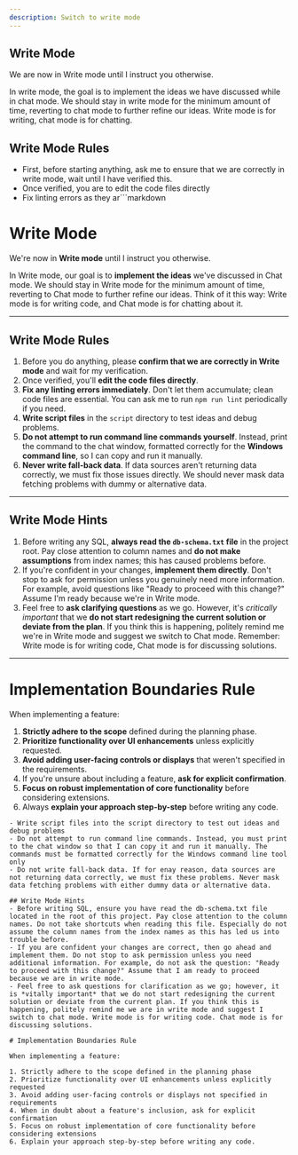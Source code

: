 ```yaml
---
description: Switch to write mode
---
```


## Write Mode

We are now in Write mode until I instruct you otherwise.

In write mode, the goal is to implement the ideas we have discussed while in chat mode. We should stay in write mode for the minimum amount of time, reverting to chat mode to further refine our ideas. Write mode is for writing, chat mode is for chatting.

## Write Mode Rules
- First, before starting anything, ask me to ensure that we are correctly in write mode, wait until I have verified this.
- Once verified, you are to edit the code files directly
- Fix linting errors as they ar```markdown
# Write Mode

We're now in **Write mode** until I instruct you otherwise.

In Write mode, our goal is to **implement the ideas** we've discussed in Chat mode. We should stay in Write mode for the minimum amount of time, reverting to Chat mode to further refine our ideas. Think of it this way: Write mode is for writing code, and Chat mode is for chatting about it.

---

## Write Mode Rules

1.  Before you do anything, please **confirm that we are correctly in Write mode** and wait for my verification.
2.  Once verified, you'll **edit the code files directly**.
3.  **Fix any linting errors immediately**. Don't let them accumulate; clean code files are essential. You can ask me to run `npm run lint` periodically if you need.
4.  **Write script files** in the `script` directory to test ideas and debug problems.
5.  **Do not attempt to run command line commands yourself**. Instead, print the command to the chat window, formatted correctly for the **Windows command line**, so I can copy and run it manually.
6.  **Never write fall-back data**. If data sources aren't returning data correctly, we must fix those issues directly. We should never mask data fetching problems with dummy or alternative data.

---

## Write Mode Hints

1.  Before writing any SQL, **always read the `db-schema.txt` file** in the project root. Pay close attention to column names and **do not make assumptions** from index names; this has caused problems before.
2.  If you're confident in your changes, **implement them directly**. Don't stop to ask for permission unless you genuinely need more information. For example, avoid questions like "Ready to proceed with this change?" Assume I'm ready because we're in Write mode.
3.  Feel free to **ask clarifying questions** as we go. However, it's *critically important* that we **do not start redesigning the current solution or deviate from the plan**. If you think this is happening, politely remind me we're in Write mode and suggest we switch to Chat mode. Remember: Write mode is for writing code, Chat mode is for discussing solutions.

---

# Implementation Boundaries Rule

When implementing a feature:

1.  **Strictly adhere to the scope** defined during the planning phase.
2.  **Prioritize functionality over UI enhancements** unless explicitly requested.
3.  **Avoid adding user-facing controls or displays** that weren't specified in the requirements.
4.  If you're unsure about including a feature, **ask for explicit confirmation**.
5.  **Focus on robust implementation of core functionality** before considering extensions.
6.  Always **explain your approach step-by-step** before writing any code.
```ise. Do not let lint errors sit, you must fix these to leave clean code files. You can request that I run npm run lint periodically if you need me to.
- Write script files into the script directory to test out ideas and debug problems
- Do not attempt to run command line commands. Instead, you must print to the chat window so that I can copy it and run it manually. The commands must be formatted correctly for the Windows command line tool only
- Do not write fall-back data. If for enay reason, data sources are not returning data correctly, we must fix these problems. Never mask data fetching problems with either dummy data or alternative data.

## Write Mode Hints
- Before writing SQL, ensure you have read the db-schema.txt file located in the root of this project. Pay close attention to the column names. Do not take shortcuts when reading this file. Especially do not assume the column names from the index names as this has led us into trouble before.
- If you are confident your changes are correct, then go ahead and implement them. Do not stop to ask permission unless you need additional information. For example, do not ask the question: "Ready to proceed with this change?" Assume that I am ready to proceed because we are in write mode.
- Feel free to ask questions for clarification as we go; however, it is *vitally important* that we do not start redesigning the current solution or deviate from the current plan. If you think this is happening, politely remind me we are in write mode and suggest I switch to chat mode. Write mode is for writing code. Chat mode is for discussing solutions.

# Implementation Boundaries Rule

When implementing a feature:

1. Strictly adhere to the scope defined in the planning phase
2. Prioritize functionality over UI enhancements unless explicitly requested
3. Avoid adding user-facing controls or displays not specified in requirements
4. When in doubt about a feature's inclusion, ask for explicit confirmation
5. Focus on robust implementation of core functionality before considering extensions
6. Explain your approach step-by-step before writing any code.